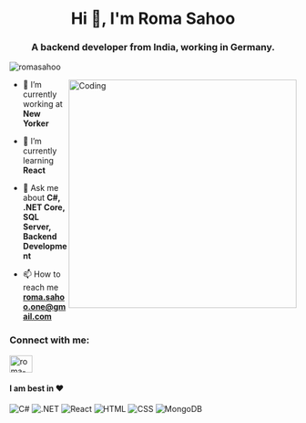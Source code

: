 <h1 align="center">Hi 👋, I'm Roma Sahoo</h1>
<h3 align="center">A backend developer from India, working in Germany.</h3>

<p align="left"> <img src="https://komarev.com/ghpvc/?username=romasahoo&label=Profile%20views&color=0e75b6&style=flat" alt="romasahoo" /> </p>
<img align="right" alt="Coding" width="400" src = "https://cdn.dribbble.com/users/1162077/screenshots/3848914/programmer.gif"/>

- 🔭 I’m currently working at **New Yorker**

- 🌱 I’m currently learning **React**

- 💬 Ask me about **C#, .NET Core, SQL Server, Backend Development**

- 📫 How to reach me **roma.sahoo.one@gmail.com**

<h3 align="left">Connect with me:</h3>
<p align="left">
<a href="https://linkedin.com/in/roma-sahoo" target="blank"><img align="center" src="https://raw.githubusercontent.com/rahuldkjain/github-profile-readme-generator/master/src/images/icons/Social/linked-in-alt.svg" alt="roma-sahoo" height="30" width="40" /></a>
</p>

#### I am best in ❤

<p>
<img alt="C#" src="https://upload.wikimedia.org/wikipedia/commons/d/d2/C_Sharp_Logo_2023.svg" />
<img alt=".NET" src="https://img.shields.io/badge/-.NET-007ACC?style=flat&logo=typeScript&logoColor=white" />
<img alt="React" src="https://img.shields.io/badge/-React-61DAFB?style=flat&logo=react&logoColor=white" />
<img alt="HTML" src="https://img.shields.io/badge/-HTML-E34F26?style=flat&logo=Html5&logoColor=white" />
<img alt="CSS" src="https://img.shields.io/badge/-CSS-1572B6?style=flat&logo=css3&logoColor=white" />
<img alt="MongoDB" src="https://img.shields.io/badge/-MongoDB-47A248?style=flat&logo=mongodb&logoColor=white" />
</p>
